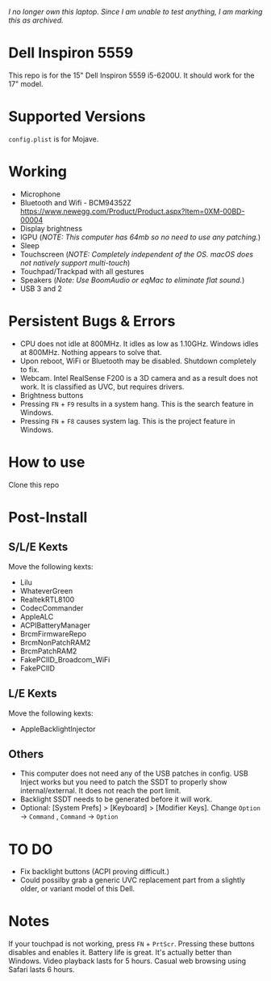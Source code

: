 *I no longer own this laptop. Since I am unable to test anything, I am marking this as archived.*

# Dell Inspiron 5559

This repo is for the 15" Dell Inspiron 5559 i5-6200U. It should work for the 17" model.

# Supported Versions

`config.plist` is for Mojave.

# Working

* Microphone
* Bluetooth and Wifi - BCM94352Z https://www.newegg.com/Product/Product.aspx?Item=0XM-00BD-00004
* Display brightness
* IGPU (*NOTE: This computer has 64mb so no need to use any patching.*)
* Sleep
* Touchscreen (*NOTE: Completely independent of the OS. macOS does not natively support multi-touch*)
* Touchpad/Trackpad with all gestures
* Speakers (*Note: Use BoomAudio or eqMac to eliminate flat sound.*)
* USB 3 and 2

# Persistent Bugs & Errors

* CPU does not idle at 800MHz. It idles as low as 1.10GHz. Windows idles at 800MHz. Nothing appears to solve that.
* Upon reboot, WiFi or Bluetooth may be disabled. Shutdown completely to fix.
* Webcam. Intel RealSense F200 is a 3D camera and as a result does not work. It is classified as UVC, but requires drivers.
* Brightness buttons
* Pressing `FN` + `F9` results in a system hang. This is the search feature in Windows.
* Pressing `FN` + `F8` causes system lag. This is the project feature in Windows. 

# How to use

Clone this repo

# Post-Install

## S/L/E Kexts

Move the following kexts:
* Lilu
* WhateverGreen
* RealtekRTL8100
* CodecCommander
* AppleALC
* ACPIBatteryManager
* BrcmFirmwareRepo
* BrcmNonPatchRAM2
* BrcmPatchRAM2
* FakePCIID_Broadcom_WiFi
* FakePCIID

## L/E Kexts

Move the following kexts:
* AppleBacklightInjector

## Others

* This computer does not need any of the USB patches in config. USB Inject works but you need to patch the SSDT to properly show internal/external. It does not reach the port limit.
* Backlight SSDT needs to be generated before it will work.
* Optional: [System Prefs] > [Keyboard] > [Modifier Keys]. Change `Option` -> `Command` , `Command` -> `Option`

# TO DO

* Fix backlight buttons (ACPI proving difficult.)
* Could possilby grab a generic UVC replacement part from a slightly older, or variant model of this Dell.

# Notes

If your touchpad is not working, press `FN` + `PrtScr`. Pressing these buttons disables and enables it. Battery life is great. It's actually better than Windows. Video playback lasts for 5 hours. Casual web browsing using Safari lasts 6 hours.
